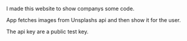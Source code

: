 I made this website to show companys some code.

App fetches images from Unsplashs api and then show it for the user.

The api key are a public test key.

